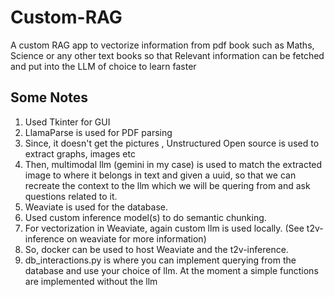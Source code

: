 # Custom-RAG
A custom RAG app to vectorize information from pdf book such as Maths, Science or any other text books so that Relevant information can be fetched and put into the LLM of choice to learn faster

## Some Notes
1. Used Tkinter for GUI
2. LlamaParse is used for PDF parsing
3. Since, it doesn't get the pictures , Unstructured Open source is used to extract graphs, images etc
4. Then, multimodal llm (gemini in my case) is used to match the extracted image to where it belongs in text and given a uuid, so that we can recreate the context to the llm which we will be quering from and ask questions related to it.
5. Weaviate is used for the database.
6. Used custom inference model(s) to do semantic chunking.
7. For vectorization in Weaviate, again custom llm is used locally. (See t2v-inference on weaviate for more information)
8. So, docker can be used to host Weaviate and the t2v-inference.
9. db_interactions.py is where you can implement querying from the database and use your choice of llm. At the moment a simple functions are implemented without the llm 

